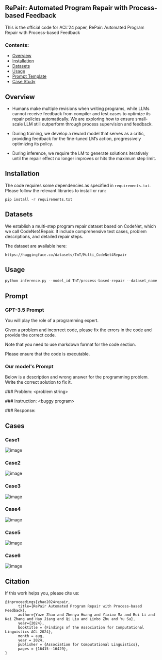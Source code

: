 ## RePair: Automated Program Repair with Process-based Feedback

This is the official code for ACL'24 paper, RePair: Automated Program Repair with Process-based Feedback

### Contents:
- [Overview](#overview)
- [Installation](#installation)
- [Datasets](#datasets)
- [Usage](#usage)
- [Prompt Template](#prompt)
- [Case Study](#cases)

## Overview

* Humans make multiple revisions when writing programs, while LLMs cannot receive feedback from compiler and test cases to optimize its repair policies automatically. We are exploring how to ensure small-scale LLM still outperform through process supervision and feedback.

* During training, we develop a reward model that serves as a critic, providing feedback for the fine-tuned LM’s action, progressively optimizing its policy.

* During inference, we require the LM to generate solutions iteratively until the repair effect no longer improves or hits the maximum step limit.

## Installation

The code requires some dependencies as specified in `requirements.txt`. Please follow the relevant libraries to install or run: 

`pip install -r requirements.txt`

## Datasets

We establish a multi-step program repair dataset based on CodeNet, which we call CodeNet4Repair. It include comprehensive test cases, problem descriptions, and detailed repair steps.

The dataset are available here:

```
https://huggingface.co/datasets/TnT/Multi_CodeNet4Repair
```

## Usage

```python
python inference.py --model_id TnT/process-based-repair --dataset_name TnT/Multi_CodeNet4Repair
```

## Prompt

### GPT-3.5 Prompt
You will play the role of a programming expert. 

Given a problem and incorrect code, please fix the errors in the code and provide the correct code. 

Note that you need to use markdown format for the code section. 

Please ensure that the code is executable.

### Our model's Prompt
Below is a description and wrong answer for the programming problem. Write the correct solution to fix it.

\#\#\# Problem:
\<problem string\>

\#\#\# Instruction:
\<buggy program\>

\#\#\# Response:

## Cases
### Case1
![image](https://github.com/TnTWoW/automated-program-repair-with-process-based-feedback/blob/main/img/cases.png)
### Case2
![image](https://github.com/TnTWoW/automated-program-repair-with-process-based-feedback/blob/main/img/cases2.png)
### Case3
![image](https://github.com/TnTWoW/automated-program-repair-with-process-based-feedback/blob/main/img/cases3.png)
### Case4
![image](https://github.com/TnTWoW/automated-program-repair-with-process-based-feedback/blob/main/img/cases4.png)
### Case5
![image](https://github.com/TnTWoW/automated-program-repair-with-process-based-feedback/blob/main/img/cases5.png)
### Case6
![image](https://github.com/TnTWoW/automated-program-repair-with-process-based-feedback/blob/main/img/cases6.png)

## Citation
If this work helps you, please cite us:
```
@inproceedings{zhao2024repair,
      title={RePair Automated Program Repair with Process-based Feedback}, 
      author={Yuze Zhao and Zhenya Huang and Yixiao Ma and Rui Li and Kai Zhang and Hao Jiang and Qi Liu and Linbo Zhu and Yu Su},
      year={2024},
      booktitle = {Findings of the Association for Computational Linguistics ACL 2024},
      month = aug,
      year = 2024,
      publisher = {Association for Computational Linguistics},
      pages = {16415--16429},
}
```
